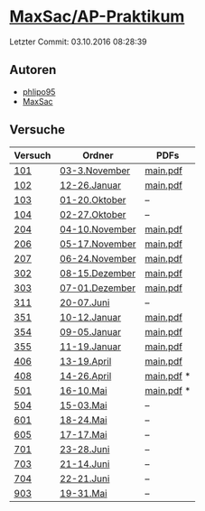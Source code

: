 # [MaxSac/AP-Praktikum](https://github.com/MaxSac/AP-Praktikum)

Letzter Commit: 03.10.2016 08:28:39

## Autoren
- [phlipo95](https://github.com/phlipo95)
- [MaxSac](https://github.com/MaxSac)

## Versuche

|        Versuch         |                                      Ordner                                       |                                                                           PDFs                                                                           |
|------------------------|-----------------------------------------------------------------------------------|----------------------------------------------------------------------------------------------------------------------------------------------------------|
|[101](../../versuch/101)|[03-3.November](https://github.com/MaxSac/AP-Praktikum/tree/master/03-3.November)  |[main.pdf](https://docs.google.com/viewer?url=https://raw.githubusercontent.com/MaxSac/AP-Praktikum/master/03-3.November/build/main.pdf)                  |
|[102](../../versuch/102)|[12-26.Januar](https://github.com/MaxSac/AP-Praktikum/tree/master/12-26.Januar)    |[main.pdf](https://docs.google.com/viewer?url=https://raw.githubusercontent.com/MaxSac/AP-Praktikum/master/12-26.Januar/build/main.pdf)                   |
|[103](../../versuch/103)|[01-20.Oktober](https://github.com/MaxSac/AP-Praktikum/tree/master/01-20.Oktober)  |–                                                                                                                                                         |
|[104](../../versuch/104)|[02-27.Oktober](https://github.com/MaxSac/AP-Praktikum/tree/master/02-27.Oktober)  |–                                                                                                                                                         |
|[204](../../versuch/204)|[04-10.November](https://github.com/MaxSac/AP-Praktikum/tree/master/04-10.November)|[main.pdf](https://docs.google.com/viewer?url=https://raw.githubusercontent.com/MaxSac/AP-Praktikum/master/04-10.November/build/main.pdf)                 |
|[206](../../versuch/206)|[05-17.November](https://github.com/MaxSac/AP-Praktikum/tree/master/05-17.November)|[main.pdf](https://docs.google.com/viewer?url=https://raw.githubusercontent.com/MaxSac/AP-Praktikum/master/05-17.November/build/main.pdf)                 |
|[207](../../versuch/207)|[06-24.November](https://github.com/MaxSac/AP-Praktikum/tree/master/06-24.November)|[main.pdf](https://docs.google.com/viewer?url=https://raw.githubusercontent.com/MaxSac/AP-Praktikum/master/06-24.November/build/main.pdf)                 |
|[302](../../versuch/302)|[08-15.Dezember](https://github.com/MaxSac/AP-Praktikum/tree/master/08-15.Dezember)|[main.pdf](https://docs.google.com/viewer?url=https://raw.githubusercontent.com/MaxSac/AP-Praktikum/master/08-15.Dezember/build/main.pdf)                 |
|[303](../../versuch/303)|[07-01.Dezember](https://github.com/MaxSac/AP-Praktikum/tree/master/07-01.Dezember)|[main.pdf](https://docs.google.com/viewer?url=https://raw.githubusercontent.com/MaxSac/AP-Praktikum/master/07-01.Dezember/build/main.pdf)                 |
|[311](../../versuch/311)|[20-07.Juni](https://github.com/MaxSac/AP-Praktikum/tree/master/20-07.Juni)        |–                                                                                                                                                         |
|[351](../../versuch/351)|[10-12.Januar](https://github.com/MaxSac/AP-Praktikum/tree/master/10-12.Januar)    |[main.pdf](https://docs.google.com/viewer?url=https://raw.githubusercontent.com/MaxSac/AP-Praktikum/master/10-12.Januar/build/main.pdf)                   |
|[354](../../versuch/354)|[09-05.Januar](https://github.com/MaxSac/AP-Praktikum/tree/master/09-05.Januar)    |[main.pdf](https://docs.google.com/viewer?url=https://raw.githubusercontent.com/MaxSac/AP-Praktikum/master/09-05.Januar/build/main.pdf)                   |
|[355](../../versuch/355)|[11-19.Januar](https://github.com/MaxSac/AP-Praktikum/tree/master/11-19.Januar)    |[main.pdf](https://docs.google.com/viewer?url=https://raw.githubusercontent.com/MaxSac/AP-Praktikum/master/11-19.Januar/build/main.pdf)                   |
|[406](../../versuch/406)|[13-19.April](https://github.com/MaxSac/AP-Praktikum/tree/master/13-19.April)      |[main.pdf](https://docs.google.com/viewer?url=https://raw.githubusercontent.com/MaxSac/AP-Praktikum/master/13-19.April/build/main.pdf)                    |
|[408](../../versuch/408)|[14-26.April](https://github.com/MaxSac/AP-Praktikum/tree/master/14-26.April)      |[main.pdf](https://docs.google.com/viewer?url=https://raw.githubusercontent.com/NicoWeio/awesome-ap-pdfs/main/MaxSac%E2%88%95AP-Praktikum/408/main.pdf) \*|
|[501](../../versuch/501)|[16-10.Mai](https://github.com/MaxSac/AP-Praktikum/tree/master/16-10.Mai)          |[main.pdf](https://docs.google.com/viewer?url=https://raw.githubusercontent.com/NicoWeio/awesome-ap-pdfs/main/MaxSac%E2%88%95AP-Praktikum/501/main.pdf) \*|
|[504](../../versuch/504)|[15-03.Mai](https://github.com/MaxSac/AP-Praktikum/tree/master/15-03.Mai)          |–                                                                                                                                                         |
|[601](../../versuch/601)|[18-24.Mai](https://github.com/MaxSac/AP-Praktikum/tree/master/18-24.Mai)          |–                                                                                                                                                         |
|[605](../../versuch/605)|[17-17.Mai](https://github.com/MaxSac/AP-Praktikum/tree/master/17-17.Mai)          |–                                                                                                                                                         |
|[701](../../versuch/701)|[23-28.Juni](https://github.com/MaxSac/AP-Praktikum/tree/master/23-28.Juni)        |–                                                                                                                                                         |
|[703](../../versuch/703)|[21-14.Juni](https://github.com/MaxSac/AP-Praktikum/tree/master/21-14.Juni)        |–                                                                                                                                                         |
|[704](../../versuch/704)|[22-21.Juni](https://github.com/MaxSac/AP-Praktikum/tree/master/22-21.Juni)        |–                                                                                                                                                         |
|[903](../../versuch/903)|[19-31.Mai](https://github.com/MaxSac/AP-Praktikum/tree/master/19-31.Mai)          |–                                                                                                                                                         |
